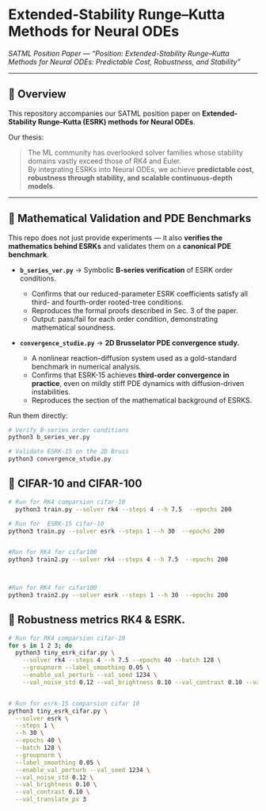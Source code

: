 # Extended-Stability Runge–Kutta Methods for Neural ODEs  
*SATML Position Paper — “Position: Extended-Stability Runge–Kutta Methods for Neural ODEs: Predictable Cost, Robustness, and Stability”*  

 

---

## 📌 Overview
This repository accompanies our SATML position paper on **Extended-Stability Runge–Kutta (ESRK) methods for Neural ODEs**.  

Our thesis:  
> The ML community has overlooked solver families whose stability domains vastly exceed those of RK4 and Euler.  
> By integrating ESRKs into Neural ODEs, we achieve **predictable cost, robustness through stability, and scalable continuous-depth models**.


---

## 🔬 Mathematical Validation and PDE Benchmarks

This repo does not just provide experiments — it also **verifies the mathematics behind ESRKs** and validates them on a **canonical PDE benchmark**.

- **`b_series_ver.py`** → Symbolic **B-series verification** of ESRK order conditions.  
  - Confirms that our reduced-parameter ESRK coefficients satisfy all third- and fourth-order rooted-tree conditions.  
  - Reproduces the formal proofs described in Sec. 3 of the paper.  
  - Output: pass/fail for each order condition, demonstrating mathematical soundness.  

- **`convergence_studie.py`** → **2D Brusselator PDE convergence study.**  
  - A nonlinear reaction–diffusion system used as a gold-standard benchmark in numerical analysis.  
  - Confirms that ESRK-15 achieves **third-order convergence in practice**, even on mildly stiff PDE dynamics with diffusion-driven instabilities.  
  - Reproduces the section of the mathematical background of ESRKS.  

Run them directly:

```bash
# Verify B-series order conditions
python3 b_series_ver.py

# Validate ESRK-15 on the 2D Bruss
python3 convergence_studie.py

```


## 🔬 CIFAR-10 and CIFAR-100

```bash
# Run for RK4 comparsion cifar-10
  python3 train.py --solver rk4 --steps 4 --h 7.5  --epochs 200

# Run for  ESRK-15 cifar-10
python3 train.py --solver esrk --steps 1 --h 30  --epochs 200


#Run for RK4 for cifar100
python3 train2.py --solver rk4 --steps 4 --h 7.5  --epochs 200



#Run for RK4 for cifar100
python3 train2.py --solver esrk --steps 1 --h 30  --epochs 200


```

## 🔬 Robustness metrics RK4 & ESRK.


```bash
# Run for RK4 comparsion cifar-10
for s in 1 2 3; do
  python3 tiny_esrk_cifar.py \
    --solver rk4 --steps 4 --h 7.5 --epochs 40 --batch 128 \
    --groupnorm --label_smoothing 0.05 \
    --enable_val_perturb --val_seed 1234 \
    --val_noise_std 0.12 --val_brightness 0.10 --val_contrast 0.10 --val_translate_px 3


# Run for esrk-15 comparsion cifar 10
python3 tiny_esrk_cifar.py \
  --solver esrk \
  --steps 1 \
  --h 30 \
  --epochs 40 \
  --batch 128 \
  --groupnorm \
  --label_smoothing 0.05 \
  --enable_val_perturb --val_seed 1234 \
  --val_noise_std 0.12 \
  --val_brightness 0.10 \
  --val_contrast 0.10 \
  --val_translate_px 3
```


